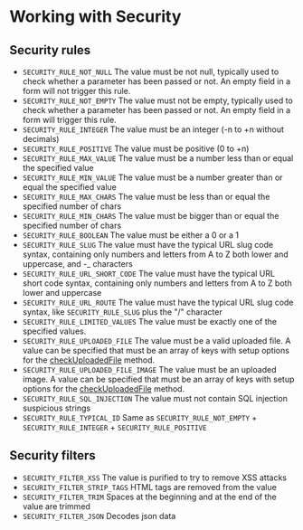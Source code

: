 # Working with Security

## Security rules

* `SECURITY_RULE_NOT_NULL` The value must be not null, typically used to check whether a parameter has been passed or not. An empty field in a form will not trigger this rule.
* `SECURITY_RULE_NOT_EMPTY` The value must not be empty, typically used to check whether a parameter has been passed or not. An empty field in a form will trigger this rule.
* `SECURITY_RULE_INTEGER` The value must be an integer \(-n to +n without decimals\)
* `SECURITY_RULE_POSITIVE` The value must be positive \(0 to +n\)
* `SECURITY_RULE_MAX_VALUE` The value must be a number less than or equal the specified value
* `SECURITY_RULE_MIN_VALUE` The value must be a number greater than or equal the specified value
* `SECURITY_RULE_MAX_CHARS` The value must be less than or equal the specified number of chars
* `SECURITY_RULE_MIN_CHARS` The value must be bigger than or equal the specified number of chars
* `SECURITY_RULE_BOOLEAN` The value must be either a 0 or a 1
* `SECURITY_RULE_SLUG` The value must have the typical URL slug code syntax, containing only numbers and letters from A to Z both lower and uppercase, and -\_ characters
* `SECURITY_RULE_URL_SHORT_CODE` The value must have the typical URL short code syntax, containing only numbers and letters from A to Z both lower and uppercase
* `SECURITY_RULE_URL_ROUTE` The value must have the typical URL slug code syntax, like `SECURITY_RULE_SLUG` plus the "/" character
* `SECURITY_RULE_LIMITED_VALUES` The value must be exactly one of the specified values.
* `SECURITY_RULE_UPLOADED_FILE` The value must be a valid uploaded file. A value can be specified that must be an array of keys with setup options for the [checkUploadedFile](../reference/core-modules/security.md#checkuploadedfile-file-p) method.
* `SECURITY_RULE_UPLOADED_FILE_IMAGE` The value must be an uploaded image. A value can be specified that must be an array of keys with setup options for the [checkUploadedFile](../reference/core-modules/security.md#checkuploadedfile-file-p) method.
* `SECURITY_RULE_SQL_INJECTION` The value must not contain SQL injection suspicious strings
* `SECURITY_RULE_TYPICAL_ID` Same as `SECURITY_RULE_NOT_EMPTY` + `SECURITY_RULE_INTEGER` + `SECURITY_RULE_POSITIVE`

## Security filters

* `SECURITY_FILTER_XSS` The value is purified to try to remove XSS attacks
* `SECURITY_FILTER_STRIP_TAGS` HTML tags are removed from the value
* `SECURITY_FILTER_TRIM` Spaces at the beginning and at the end of the value are trimmed
* `SECURITY_FILTER_JSON` Decodes json data

